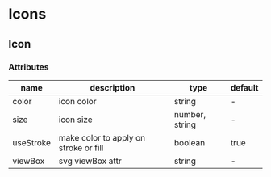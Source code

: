 # Icons

<script setup lang="tsx">
import IconDisplay from '../../components/IconDisplay.vue';
</script>

<IconDisplay />

## Icon

### Attributes

| name      | description                           | type           | default |
| --------- | ------------------------------------- | -------------- | ------- |
| color     | icon color                            | string         | -       |
| size      | icon size                             | number, string | -       |
| useStroke | make color to apply on stroke or fill | boolean        | true    |
| viewBox   | svg viewBox attr                      | string         | -       |

